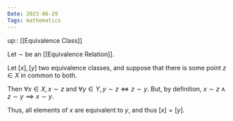 ```yaml
---
Date: 2023-06-29
Tags: mathematics
---
```

up:: [[Equivalence Class]]

Let $\sim$ be an [[Equivalence Relation]].

Let $[x], [y]$ two equivalence classes, and suppose that there is some point $z \in X$ in common to both.

Then $\forall x \in X, x \sim z$ and $\forall y \in Y, y \sim z \iff z \sim y$. But, by definition, $x \sim z \land z \sim y \implies x \sim y$.

Thus, all elements of $x$ are equivalent to $y$, and thus $[x] = [y]$.